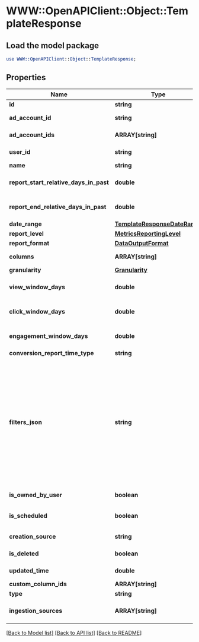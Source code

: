# WWW::OpenAPIClient::Object::TemplateResponse

## Load the model package
```perl
use WWW::OpenAPIClient::Object::TemplateResponse;
```

## Properties
Name | Type | Description | Notes
------------ | ------------- | ------------- | -------------
**id** | **string** | Template ID | [optional] 
**ad_account_id** | **string** | ID of the Ad Account that owns the template | [optional] 
**ad_account_ids** | **ARRAY[string]** | IDs of the Ad Accounts that have access to this template | [optional] 
**user_id** | **string** | ID of the user who created the template | [optional] 
**name** | **string** | Template Name | [optional] 
**report_start_relative_days_in_past** | **double** | The number of days prior to the day the report will be delivered at which the report will start | [optional] 
**report_end_relative_days_in_past** | **double** | The number of days prior to the day the report will be delivered at which the report will end | [optional] 
**date_range** | [**TemplateResponseDateRange**](TemplateResponseDateRange.md) |  | [optional] 
**report_level** | [**MetricsReportingLevel**](MetricsReportingLevel.md) |  | [optional] 
**report_format** | [**DataOutputFormat**](DataOutputFormat.md) |  | [optional] 
**columns** | **ARRAY[string]** | A list of columns to be included in the report | [optional] 
**granularity** | [**Granularity**](Granularity.md) |  | [optional] 
**view_window_days** | **double** | The length of the sliding window over which view conversions will be attributed | [optional] 
**click_window_days** | **double** | The length of the sliding window over which click conversions will be attributed | [optional] 
**engagement_window_days** | **double** | The length of the sliding window over which engagement conversions will be attributed | [optional] 
**conversion_report_time_type** | **string** | Conversion report time type | [optional] 
**filters_json** | **string** | A JSON representation of any filters to be applied before returning report data. Each filter object should contain all of the following fields:&lt;br&gt; \&quot;field\&quot;: The column name&lt;br&gt; \&quot;operator\&quot;: The operator. Allowed operators: [\&quot;&#x3D;\&quot;, \&quot;!&#x3D;\&quot;, \&quot;in\&quot;, \&quot;not_in\&quot;, \&quot;~\&quot;, \&quot;&gt;\&quot;, \&quot;&lt;\&quot;, \&quot;contains_substring\&quot;]&lt;br&gt; \&quot;value\&quot;: A single value or a list of values | [optional] 
**is_owned_by_user** | **boolean** | A boolean value that indicates if the user owns the template | [optional] 
**is_scheduled** | **boolean** | A boolean value that indicates if this template has been used to create a scheduled report | [optional] 
**creation_source** | **string** | The surface used to create this template | [optional] 
**is_deleted** | **boolean** | A boolean that indicates if the template has been deleted | [optional] 
**updated_time** | **double** | Time of last update in seconds since Unix epoch | [optional] 
**custom_column_ids** | **ARRAY[string]** | A list of custom column IDs | [optional] 
**type** | **string** | Reporting template type | [optional] 
**ingestion_sources** | **ARRAY[string]** | The filter on the conversion ingestion source method for conversion metrics | [optional] 

[[Back to Model list]](../README.md#documentation-for-models) [[Back to API list]](../README.md#documentation-for-api-endpoints) [[Back to README]](../README.md)


